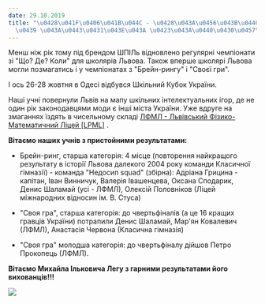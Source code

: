 ```yaml
---
date: 29.10.2019
title: "\u0428\u041F\u0406\u041B\u044C - \u0428\u043A\u0456\u043B\u044C\u043D\u0438\
  \u0439 \u043A\u0443\u0431\u043E\u043A \u0423\u043A\u0440\u0430\u0457\u043D\u0438"
---
```

Менш ніж рік тому під брендом ШПІЛь відновлено регулярні чемпіонати зі "Що? Де? Коли" для школярів Львова. Також вперше школярі Львова могли позмагатись і у чемпіонатах з "Брейн-рингу" і "Своєї гри".

І ось 26-28 жовтня в Одесі відбувся Шкільний Кубок України.

Наші учні повернули Львів на мапу шкільних інтелектуальних ігор, де не один рік законодавцями моди є інші міста України. Уже вдруге на змаганнях їздять в чисельному складі
[ЛФМЛ - Львівський Фізико-Математичний Ліцей [LPML]](https://www.facebook.com/lpml.org/?__tn__=K-R&eid=ARCD7mLVOojDLzj9Jmvwm-cdnjBp0NIGMgUY5zI8q8_ivbC0Q0DcMVfmtlvtoRBilFff0KP5E2bYMjfy&fref=mentions&__xts__%5B0%5D=68.ARD8_UCruWUZzEYErp_hczB_U92pZCZXKl6raYFWht9IkPwukWxOpH06XpPNyYJ-CRbx3czpx4gGjI_TE98t9WF6v14DlLf7qji3rTzVCncOw3cO4h-0Y4duz2UM_n7FNI5c9X64Wm-sigZNv2JRruQwtasxDIFiJzWBEvfxtpyqZ5AeV8o_Q36JTM6e-fomiWt3s8T8u2PbSswxf_wo3sUUeoYSl8wsMVmTUvCxzMlC5rLwT7g2t8P4_jOWhqyhDkIEofxIjZtGX3hMsWlospWV0xLovXpIGFOMCAxAx1UkoWxLMYr2V4igRCZbh36F-0YXVtrS9lScRzlizA2HZfhfl2Z8NjuKXGUHpmnaArrz0PTmBAqMiBnKlq8H-TEj_-OCMpe3lCOUL0oZze0y5E9NsBcVcMsjHw8WRwlva-mcGKH4yao)
.

**Вітаємо наших учнів з пристойними результатами:**

- Брейн-ринг, старша категорія: 4 місце (повторення найкращого результату в історії Львова далекого 2004 року команди Класичної гімназії) - команда "Недосип squad" (збірна): Адріана Грицина - капітан, Іван Винничук, Валерія Івашенцева, Оксана Сподарик, Денис Шаламай (усі - ЛФМЛ), Олексій Половніков (Ліцей міжнародних відносин ім. В. Стуса)

- "Своя гра", старша категорія: до чвертьфіналів (а це 16 кращих гравців України) потрапили Денис Шаламай, Мар'ян Ковалевич (ЛФМЛ), Анастасія Червона (Класична гімназія)

- "Своя гра" молодша категорія: до чвертьфіналу дійшов Петро Прокопець (ЛФМЛ).

**Вітаємо Михайла Ільковича Легу з гарними результатами його вихованців!!!**

**![](/files/шпіль-шкільний-кубок-shpil1_2019.jpg)**